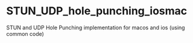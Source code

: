 # STUN_UDP_hole_punching_iosmac
STUN and UDP Hole Punching implementation for macos and ios (using common code)
